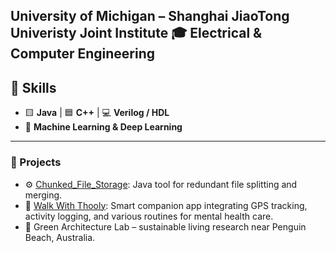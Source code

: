 University of Michigan – Shanghai JiaoTong Univeristy Joint Institute
🎓 Electrical & Computer Engineering
---

## 🧠 Skills
- 🟨 **Java** | 🟦 **C++** | 💻 **Verilog / HDL**
- 🤖 **Machine Learning & Deep Learning**


---

### 🔭 Projects
- ⚙️ [Chunked_File_Storage](https://github.com/Dpang08/Chunked_File_Storage): Java tool for redundant file splitting and merging.
- 🦮 [Walk With Thooly](https://github.com/Dpang08/Walk_With_Thooly): Smart companion app integrating GPS tracking, activity logging, and various routines for mental health care.
- 🌱 Green Architecture Lab – sustainable living research near Penguin Beach, Australia.
